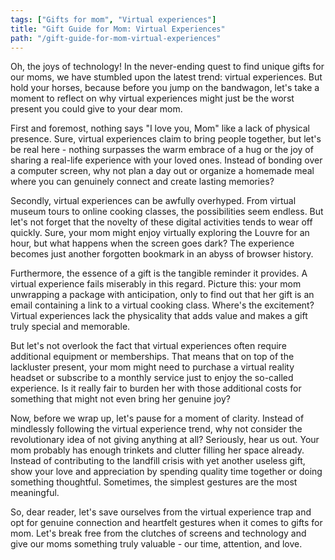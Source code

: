 ```yaml
---
tags: ["Gifts for mom", "Virtual experiences"]
title: "Gift Guide for Mom: Virtual Experiences"
path: "/gift-guide-for-mom-virtual-experiences"
---
```


Oh, the joys of technology! In the never-ending quest to find unique gifts for our moms, we have stumbled upon the latest trend: virtual experiences. But hold your horses, because before you jump on the bandwagon, let's take a moment to reflect on why virtual experiences might just be the worst present you could give to your dear mom.

First and foremost, nothing says "I love you, Mom" like a lack of physical presence. Sure, virtual experiences claim to bring people together, but let's be real here - nothing surpasses the warm embrace of a hug or the joy of sharing a real-life experience with your loved ones. Instead of bonding over a computer screen, why not plan a day out or organize a homemade meal where you can genuinely connect and create lasting memories?

Secondly, virtual experiences can be awfully overhyped. From virtual museum tours to online cooking classes, the possibilities seem endless. But let's not forget that the novelty of these digital activities tends to wear off quickly. Sure, your mom might enjoy virtually exploring the Louvre for an hour, but what happens when the screen goes dark? The experience becomes just another forgotten bookmark in an abyss of browser history.

Furthermore, the essence of a gift is the tangible reminder it provides. A virtual experience fails miserably in this regard. Picture this: your mom unwrapping a package with anticipation, only to find out that her gift is an email containing a link to a virtual cooking class. Where's the excitement? Virtual experiences lack the physicality that adds value and makes a gift truly special and memorable.

But let's not overlook the fact that virtual experiences often require additional equipment or memberships. That means that on top of the lackluster present, your mom might need to purchase a virtual reality headset or subscribe to a monthly service just to enjoy the so-called experience. Is it really fair to burden her with those additional costs for something that might not even bring her genuine joy?

Now, before we wrap up, let's pause for a moment of clarity. Instead of mindlessly following the virtual experience trend, why not consider the revolutionary idea of not giving anything at all? Seriously, hear us out. Your mom probably has enough trinkets and clutter filling her space already. Instead of contributing to the landfill crisis with yet another useless gift, show your love and appreciation by spending quality time together or doing something thoughtful. Sometimes, the simplest gestures are the most meaningful.

So, dear reader, let's save ourselves from the virtual experience trap and opt for genuine connection and heartfelt gestures when it comes to gifts for mom. Let's break free from the clutches of screens and technology and give our moms something truly valuable - our time, attention, and love.